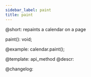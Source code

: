 ```yaml
---
sidebar_label: paint
title: paint
---          
```


@short: repaints a calendar on a page

paint(): void;

@example:
calendar.paint();


@template: api_method
@descr:

@changelog:
